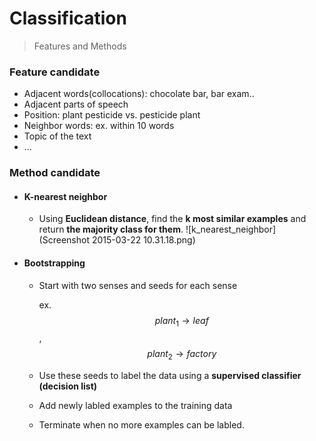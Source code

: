 # Classification

> Features and Methods

### Feature candidate

* Adjacent words(collocations): chocolate bar, bar exam..
* Adjacent parts of speech
* Position: plant pesticide vs. pesticide plant
* Neighbor words: ex. within 10 words
* Topic of the text
* ...


### Method candidate

* #### K-nearest neighbor

    - Using **Euclidean distance**, find the **k most similar examples** and return **the majority class for them**.
![k_nearest_neighbor](Screenshot 2015-03-22 10.31.18.png)

* #### Bootstrapping

    - Start with two senses and seeds for each sense
    
        ex. $$plant_{1} \rightarrow leaf$$, $$plant_{2} \rightarrow factory$$
        
    - Use these seeds to label the data using a **supervised classifier (decision list)**
    
    - Add newly labled examples to the training data
    
    - Terminate when no more examples can be labled.